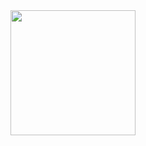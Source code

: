 <img height=200 align="center" src="https://github-readme-stats.sese.dev/api?username=Sese-Schneider" />
